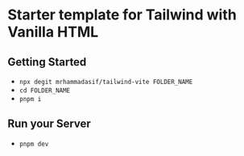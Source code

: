 # Starter template for Tailwind with Vanilla HTML

## Getting Started

- `npx degit mrhammadasif/tailwind-vite FOLDER_NAME`
- `cd FOLDER_NAME`
- `pnpm i`

## Run your Server

- `pnpm dev`
